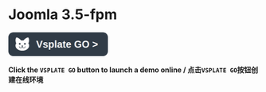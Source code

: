 # Joomla 3.5-fpm

<a href="https://www.vsplate.com/?docker-compose=https://github.com/vsplate/dcenvs/joomla/3.5-fpm"><img alt="VSPLATE GO" src="https://raw.githubusercontent.com/vsplate/images/master/vsgo_btn.png" width="200px"></a>

**Click the `VSPLATE GO` button to launch a demo online / 点击`VSPLATE GO`按钮创建在线环境**